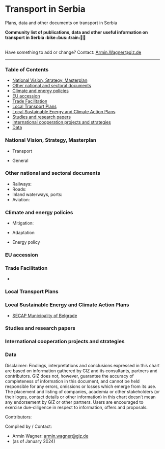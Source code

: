 # Transport in Serbia
Plans, data and other documents on transport in Serbia

<b> 
Community list of publications, data and other useful information on transport in Serbia :bike::bus::train:🌳🚊
</b><br><br>

Have something to add or change? Contact: Armin.Wagner@giz.de

------------------------------

### Table of Contents

- [National Vision, Strategy, Masterplan](#National-Vision-Strategy-Masterplan)
- [Other national and sectoral documents](#other-national-sectoral-documents) 
- [Climate and energy policies](#climate-energy-policies) 
- [EU accession](#eu-accession)
- [Trade Facilitation](#trade-facilitation)  
- [Local Transport Plans](#local-transport-plans)
- [Local Sustainable Energy and Climate Action Plans](local-secaps) 
- [Studies and research papers](#studies-research) 
- [International cooperation projects and strategies](#International-cooperation) 
- [Data](#data) 

  
### National Vision, Strategy, Masterplan <a name="national-vision-strategy-masterplan"></a> 

- Transport

- General


### Other national and sectoral documents <a name="other-national-sectoral-documents"></a> 

- Railways:
- Roads:
- Inland waterways, ports:
- Aviation:

### Climate and energy policies <a name="climate-energy-policies"></a> 

- Mitigation:
  
      
- Adaptation
   

- Energy policy 
    


### EU accession <a name="eu-accession"></a> 



### Trade Facilitation <a name="trade-facilitation"></a> 

- 

### Local Transport Plans <a name="local-transport-plans"></a>  



### Local Sustainable Energy and Climate Action Plans <a name="local-secaps"></a> 
- [SECAP Municipality of Belgrade](https://ebrdgreencities.com/assets/Uploads/PDF/Belgrade-SECAP.pdf)



### Studies and research papers <a name="studies-research"></a> 



### International cooperation projects and strategies <a name="international-cooperation"></a> 



### Data <a name="data"></a>




Disclaimer: Findings, interpretations and conclusions expressed in this chart are based on information gathered by GIZ and its consultants, partners and contributors. GIZ does not, however, guarantee the accuracy of completeness of information in this document, and cannot be held responsible for any errors, omissions or losses which emerge from its use. The placement and listing of companies, academia or other stakeholders (or their logos, contact details or other information) in this chart doesn’t mean any endorsement by GIZ or other partners. Users are encouraged to exercise due-diligence in respect to information, offers and proposals.


Contributors:


Compiled by / Contact:
- Armin Wagner: armin.wagner@giz.de
- (as of January 2024)
